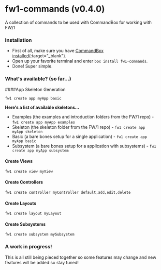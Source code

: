 # fw1-commands (v0.4.0)
A collection of commands to be used with CommandBox for working with FW/1

### Installation

- First of all, make sure you have [CommandBox installed](http://ortus.gitbooks.io/commandbox-documentation/content/setup/installation.html){:target="_blank"}.
- Open up your favorite terminal and enter `box install fw1-commands`.
- Done! Super simple.

### What's available? (so far...)

####App Skeleton Generation

`fw1 create app myApp basic`

**Here's a list of available skeletons...**

- Examples (the examples and introduction folders from the FW/1 repo) - `fw1 create app myApp examples`
- Skeleton (the skeleton folder from the FW/1 repo) - `fw1 create app myApp skeleton`
- Basic (a bare bones setup for a single application) - `fw1 create app myApp basic`
- Subsystem (a bare bones setup for a application with subsystems) - `fw1 create app myApp subsystem`

#### Create Views

`fw1 create view myView`

#### Create Controllers

`fw1 create controller myController default,add,edit,delete`

#### Create Layouts

`fw1 create layout myLayout`

#### Create Subsystems

`fw1 create subsystem mySubsystem`

### A work in progress!

This is all still being pieced together so some features may change and new features will be added so stay tuned!
